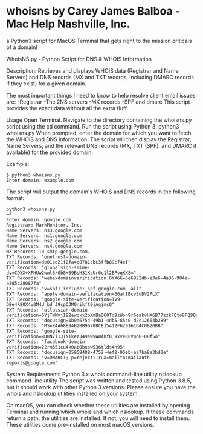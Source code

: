 # whoisns by Carey James Balboa - Mac Help Nashville, Inc.
a Python3 script for MacOS Terminal that gets right to the mission criticals of a domain!

WhoisNS.py - Python Script for DNS & WHOIS Information

Description:
Retrieves and displays WHOIS data (Registrar and Name Servers) and DNS records (MX and TXT records, including DMARC records if they exist) for a given domain.

The most important things I need to know to help resolve client email issues are: 
-Registrar
-The 2NS servers
-MX records
-SPF and dmarc
This script provides the exact data without all the extra fluff.

Usage
Open Terminal.
Navigate to the directory containing the whoisns.py script using the cd command.
Run the script using Python 3: python3 whoisns.py
When prompted, enter the domain for which you want to fetch the WHOIS and DNS information.
The script will then display the Registrar, Name Servers, and the relevant DNS records (MX, TXT (SPF), and DMARC if available) for the provided domain.

Example:
```
$ python3 whoisns.py
Enter domain: example.com
```
The script will output the domain's WHOIS and DNS records in the following format:
```
python3 whoisns.py                                                                                                            ─╯
Enter domain: google.com
Registrar: MarkMonitor, Inc.
Name Servers: ns3.google.com
Name Servers: ns1.google.com
Name Servers: ns2.google.com
Name Servers: ns4.google.com
MX Records: 10 smtp.google.com.
TXT Records: "onetrust-domain-verification=de01ed21f2fa4d8781cbc3ffb89cf4ef"
TXT Records: "globalsign-smime-dv=CDYX+XFHUw2wml6/Gb8+59BsH31KzUr6c1l2BPvqKX8="
TXT Records: "webexdomainverification.8YX6G=6e6922db-e3e6-4a36-904e-a805c28087fa"
TXT Records: "v=spf1 include:_spf.google.com ~all"
TXT Records: "apple-domain-verification=30afIBcvSuDV2PLX"
TXT Records: "google-site-verification=TV9-DBe4R80X4v0M4U_bd_J9cpOJM0nikft0jAgjmsQ"
TXT Records: "atlassian-domain-verification=5YjTmWmjI92ewqkx2oXmBaD60Td9zWon9r6eakvHX6B77zzkFQto8PQ9QsKnbf4I"
TXT Records: "docusign=1b0a6754-49b1-4db5-8540-d2c12664b289"
TXT Records: "MS=E4A68B9AB2BB9670BCE15412F62916164C0B20BB"
TXT Records: "google-site-verification=wD8N7i1JTNTkezJ49swvWW48f8_9xveREV4oB-0Hf5o"
TXT Records: "facebook-domain-verification=22rm551cu4k0ab0bxsw536tlds4h95"
TXT Records: "docusign=05958488-4752-4ef2-95eb-aa7ba8a3bd0e"
TXT Records: "v=DMARC1; p=reject; rua=mailto:mailauth-reports@google.com"
```
System Requirements
Python 3.x
whois command-line utility
nslookup command-line utility
The script was written and tested using Python 3.8.5, but it should work with other Python 3 versions. Please ensure you have the whois and nslookup utilities installed on your system.

On macOS, you can check whether these utilities are installed by opening Terminal and running which whois and which nslookup. If these commands return a path, the utilities are installed. If not, you will need to install them. These utilities come pre-installed on most macOS versions.

